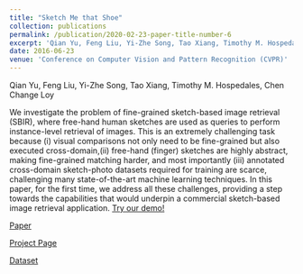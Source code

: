 ```yaml
---
title: "Sketch Me that Shoe"
collection: publications
permalink: /publication/2020-02-23-paper-title-number-6
excerpt: 'Qian Yu, Feng Liu, Yi-Zhe Song, Tao Xiang, Timothy M. Hospedales, Chen Change Loy.'
date: 2016-06-23
venue: 'Conference on Computer Vision and Pattern Recognition (CVPR)'
---
```

Qian Yu, Feng Liu, Yi-Zhe Song, Tao Xiang, Timothy M. Hospedales, Chen Change Loy

We investigate the problem of fine-grained sketch-based image retrieval (SBIR), where free-hand human sketches are used as queries to perform instance-level retrieval of images. This is an extremely challenging task because (i) visual comparisons not only need to be fine-grained but also executed cross-domain,(ii) free-hand (finger) sketches are highly abstract, making fine-grained matching harder, and most importantly (iii) annotated cross-domain sketch-photo datasets required for training are scarce, challenging many state-of-the-art machine learning techniques. In this paper, for the first time, we address all these challenges, providing a step towards the capabilities that would underpin a commercial sketch-based image retrieval application. [Try our demo!](https://sketchx.eecs.qmul.ac.uk/)

[Paper](https://www.cv-foundation.org/openaccess/content_cvpr_2016/papers/Yu_Sketch_Me_That_CVPR_2016_paper.pdf)

[Project Page](https://www.eecs.qmul.ac.uk/~qian/Project_cvpr16.html)

[Dataset](https://www.eecs.qmul.ac.uk/~qian/)


